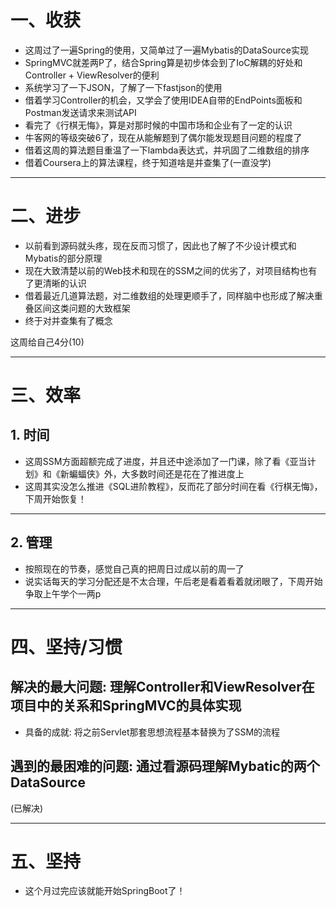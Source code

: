 # 一、收获

- 这周过了一遍Spring的使用，又简单过了一遍Mybatis的DataSource实现
- SpringMVC就差两P了，结合Spring算是初步体会到了IoC解耦的好处和Controller + ViewResolver的便利
- 系统学习了一下JSON，了解了一下fastjson的使用
- 借着学习Controller的机会，又学会了使用IDEA自带的EndPoints面板和Postman发送请求来测试API
- 看完了《行棋无悔》，算是对那时候的中国市场和企业有了一定的认识
- 牛客网的等级突破6了，现在从能解题到了偶尔能发现题目问题的程度了
- 借着这周的算法题目重温了一下lambda表达式，并巩固了二维数组的排序
- 借着Coursera上的算法课程，终于知道啥是并查集了(一直没学)

<hr>













# 二、进步

- 以前看到源码就头疼，现在反而习惯了，因此也了解了不少设计模式和Mybatis的部分原理
- 现在大致清楚以前的Web技术和现在的SSM之间的优劣了，对项目结构也有了更清晰的认识
- 借着最近几道算法题，对二维数组的处理更顺手了，同样脑中也形成了解决重叠区间这类问题的大致框架
- 终于对并查集有了概念

这周给自己4分(10)

<hr>











# 三、效率



## 1. 时间

- 这周SSM方面超额完成了进度，并且还中途添加了一门课，除了看《亚当计划》和《新蝙蝠侠》外，大多数时间还是花在了推进度上
- 这周其实没怎么推进《SQL进阶教程》，反而花了部分时间在看《行棋无悔》，下周开始恢复！

<hr>







## 2. 管理

- 按照现在的节奏，感觉自己真的把周日过成以前的周一了
- 说实话每天的学习分配还是不太合理，午后老是看着看着就闭眼了，下周开始争取上午学个一两p

<hr>











# 四、坚持/习惯



## 解决的最大问题: 理解Controller和ViewResolver在项目中的关系和SpringMVC的具体实现

- 具备的成就: 将之前Servlet那套思想流程基本替换为了SSM的流程



## 遇到的最困难的问题: 通过看源码理解Mybatic的两个DataSource

(已解决)

<hr>













# 五、坚持

- 这个月过完应该就能开始SpringBoot了！











